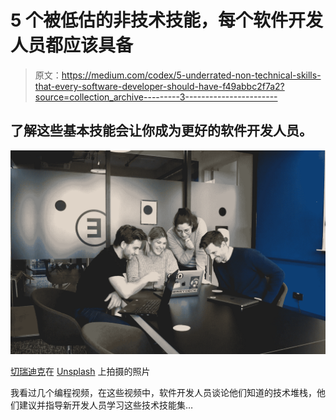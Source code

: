 # 5 个被低估的非技术技能，每个软件开发人员都应该具备

> 原文：<https://medium.com/codex/5-underrated-non-technical-skills-that-every-software-developer-should-have-f49abbc2f7a2?source=collection_archive---------3----------------------->

## 了解这些基本技能会让你成为更好的软件开发人员。

![](img/e9d81a7a3c390fe063172966671fb298.png)

[切瑞迪克](https://unsplash.com/@cherrydeck?utm_source=unsplash&utm_medium=referral&utm_content=creditCopyText)在 [Unsplash](https://unsplash.com/s/photos/team-work?utm_source=unsplash&utm_medium=referral&utm_content=creditCopyText) 上拍摄的照片

我看过几个编程视频，在这些视频中，软件开发人员谈论他们知道的技术堆栈，他们建议并指导新开发人员学习这些技术技能集…